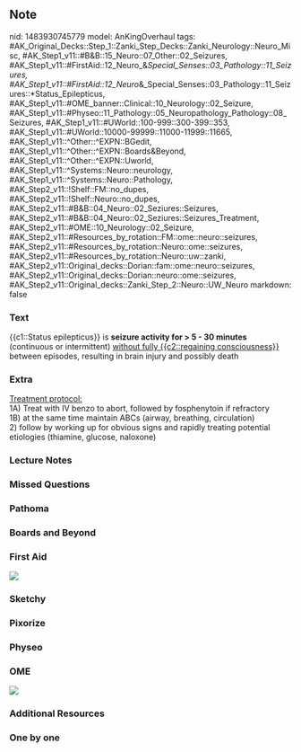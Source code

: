 ## Note
nid: 1483930745779
model: AnKingOverhaul
tags: #AK_Original_Decks::Step_1::Zanki_Step_Decks::Zanki_Neurology::Neuro_Misc, #AK_Step1_v11::#B&B::15_Neuro::07_Other::02_Seizures, #AK_Step1_v11::#FirstAid::12_Neuro_&_Special_Senses::03_Pathology::11_Seizures, #AK_Step1_v11::#FirstAid::12_Neuro_&_Special_Senses::03_Pathology::11_Seizures::*Status_Epilepticus, #AK_Step1_v11::#OME_banner::Clinical::10_Neurology::02_Seizure, #AK_Step1_v11::#Physeo::11_Pathology::05_Neuropathology_Pathology::08_Seizures, #AK_Step1_v11::#UWorld::100-999::300-399::353, #AK_Step1_v11::#UWorld::10000-99999::11000-11999::11665, #AK_Step1_v11::^Other::^EXPN::BGedit, #AK_Step1_v11::^Other::^EXPN::Boards&Beyond, #AK_Step1_v11::^Other::^EXPN::Uworld, #AK_Step1_v11::^Systems::Neuro::neurology, #AK_Step1_v11::^Systems::Neuro::Pathology, #AK_Step2_v11::!Shelf::FM::no_dupes, #AK_Step2_v11::!Shelf::Neuro::no_dupes, #AK_Step2_v11::#B&B::04_Neuro::02_Seziures::Seizures, #AK_Step2_v11::#B&B::04_Neuro::02_Seziures::Seizures_Treatment, #AK_Step2_v11::#OME::10_Neurology::02_Seizure, #AK_Step2_v11::#Resources_by_rotation::FM::ome::neuro::seizures, #AK_Step2_v11::#Resources_by_rotation::Neuro::ome::seizures, #AK_Step2_v11::#Resources_by_rotation::Neuro::uw::zanki, #AK_Step2_v11::Original_decks::Dorian::fam::ome::neuro::seizures, #AK_Step2_v11::Original_decks::Dorian::neuro::ome::seizures, #AK_Step2_v11::Original_decks::Zanki_Step_2::Neuro::UW_Neuro
markdown: false

### Text
<div>
  <div>
    {{c1::Status epilepticus}} is <b>seizure activity for > 5 -
    30 minutes</b> (continuous or intermittent) <u>without fully
    {{c2::regaining consciousness}}</u> between episodes, resulting
    in brain injury and possibly death
  </div>
</div>

### Extra
<div>
  <u>Treatment protocol:</u>
</div>1A) Treat with IV benzo to abort, followed by fosphenytoin if
refractory
<div>
  1B) at the same time maintain ABCs (airway, breathing,
  circulation)
  <div>
    2) follow by working up for obvious signs and rapidly treating
    potential etiologies (thiamine, glucose, naloxone)
  </div>
</div>

### Lecture Notes


### Missed Questions


### Pathoma


### Boards and Beyond


### First Aid
<img src="tmpfGegH9.png">

### Sketchy


### Pixorize


### Physeo


### OME
<div class="ome-widget">
  <a href=
  "https://onlinemeded.org/spa/neurology/seizure/acquire?ref=anki"><img src="_OME_AnkiFlashcards_Lesson_4.png"></a>
</div>

### Additional Resources


### One by one

